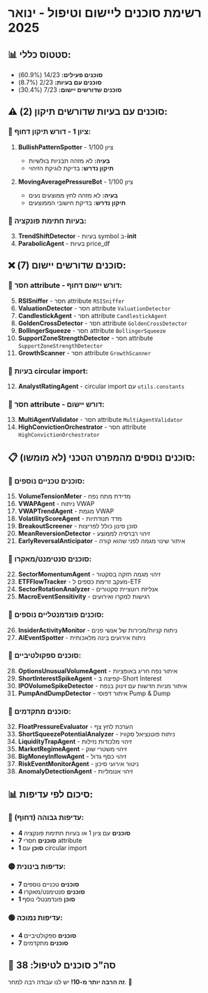 # רשימת סוכנים ליישום וטיפול - ינואר 2025

## 📊 **סטטוס כללי:**
- **סוכנים פעילים:** 14/23 (60.9%)
- **סוכנים עם בעיות:** 2/23 (8.7%)
- **סוכנים שדורשים יישום:** 7/23 (30.4%)

## ⚠️ **סוכנים עם בעיות שדורשים תיקון (2):**

### 🔴 **ציון 1 - דורש תיקון דחוף:**
1. **BullishPatternSpotter** - ציון 1/100
   - **בעיה:** לא מזהה תבניות בולשיות
   - **תיקון נדרש:** בדיקת לוגיקת הזיהוי

2. **MovingAveragePressureBot** - ציון 1/100
   - **בעיה:** לא מזהה לחץ ממוצעים נעים
   - **תיקון נדרש:** בדיקת חישובי הממוצעים

### 🔴 **בעיות חתימת פונקציה:**
3. **TrendShiftDetector** - בעיות symbol ב-__init__
4. **ParabolicAgent** - בעיות price_df

## ❌ **סוכנים שדורשים יישום (7):**

### 🔴 **חסר attribute - דורש יישום דחוף:**
5. **RSISniffer** - חסר attribute `RSISniffer`
6. **ValuationDetector** - חסר attribute `ValuationDetector`
7. **CandlestickAgent** - חסר attribute `CandlestickAgent`
8. **GoldenCrossDetector** - חסר attribute `GoldenCrossDetector`
9. **BollingerSqueeze** - חסר attribute `BollingerSqueeze`
10. **SupportZoneStrengthDetector** - חסר attribute `SupportZoneStrengthDetector`
11. **GrowthScanner** - חסר attribute `GrowthScanner`

### 🔴 **בעיות circular import:**
12. **AnalystRatingAgent** - circular import עם `utils.constants`

### 🔴 **חסר attribute - דורש יישום:**
13. **MultiAgentValidator** - חסר attribute `MultiAgentValidator`
14. **HighConvictionOrchestrator** - חסר attribute `HighConvictionOrchestrator`

## 📋 **סוכנים נוספים מהמפרט הטכני (לא מומשו):**

### 🔴 **סוכנים טכניים נוספים:**
15. **VolumeTensionMeter** - מדידת מתח נפח
16. **VWAPAgent** - ניתוח VWAP
17. **VWAPTrendAgent** - מגמת VWAP
18. **VolatilityScoreAgent** - מדד תנודתיות
19. **BreakoutScreener** - סוכן סינון כולל לפריצות
20. **MeanReversionDetector** - זיהוי רברסיה לממוצע
21. **EarlyReversalAnticipator** - איתור שינוי מגמה לפני שהוא קורה

### 🔴 **סוכנים סנטימנט/מאקרו:**
22. **SectorMomentumAgent** - זיהוי מגמה חזקה בסקטור
23. **ETFFlowTracker** - מעקב זרימת כספים ל-ETF
24. **SectorRotationAnalyzer** - אנליזת רוטציית סקטורים
25. **MacroEventSensitivity** - רגישות למקרו ואירועים

### 🔴 **סוכנים פונדמנטליים נוספים:**
26. **InsiderActivityMonitor** - ניתוח קניות/מכירות של אנשי פנים
27. **AIEventSpotter** - ניתוח אירועים בינה מלאכותית

### 🔴 **סוכנים ספקולטיביים:**
28. **OptionsUnusualVolumeAgent** - איתור נפח חריג באופציות
29. **ShortInterestSpikeAgent** - קפיצה ב-Short Interest
30. **IPOVolumeSpikeDetector** - איתור מניות חדשות עם זינוק בנפח
31. **PumpAndDumpDetector** - איתור דפוסי Pump & Dump

### 🔴 **סוכנים מתקדמים:**
32. **FloatPressureEvaluator** - הערכת לחץ צף
33. **ShortSqueezePotentialAnalyzer** - ניתוח פוטנציאל סקוויז
34. **LiquidityTrapAgent** - זיהוי מלכודות נזילות
35. **MarketRegimeAgent** - זיהוי משטרי שוק
36. **BigMoneyInflowAgent** - זיהוי כסף גדול
37. **RiskEventMonitorAgent** - ניטור אירועי סיכון
38. **AnomalyDetectionAgent** - זיהוי אנומליות

## 📊 **סיכום לפי עדיפות:**

### 🔴 **עדיפות גבוהה (דחוף):**
- **4 סוכנים** עם ציון 1 או בעיות חתימת פונקציה
- **7 סוכנים** חסרי attribute
- **1 סוכן** עם circular import

### 🟡 **עדיפות בינונית:**
- **7 סוכנים** טכניים נוספים
- **4 סוכנים** סנטימנט/מאקרו
- **1 סוכן** פונדמנטלי נוסף

### 🟢 **עדיפות נמוכה:**
- **4 סוכנים** ספקולטיביים
- **7 סוכנים** מתקדמים

## 🎯 **סה"כ סוכנים לטיפול: 38**

**זה הרבה יותר מ-10!** יש לנו עבודה רבה למחר. 🚀 